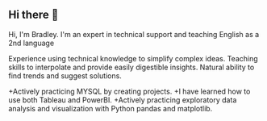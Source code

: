 ## Hi there 👋

<!--
**BradleyColson/BradleyColson** is a ✨ _special_ ✨ repository because its `README.md` (this file) appears on your GitHub profile.

Here are some ideas to get you started:

- 🔭 I’m currently working on ...
- 🌱 I’m currently learning ...
- 👯 I’m looking to collaborate on ...
- 🤔 I’m looking for help with ...
- 💬 Ask me about ...
- 📫 How to reach me: ...
- 😄 Pronouns: ...
- ⚡ Fun fact: ...
-->

Hi, I'm Bradley. I'm an expert in technical support and teaching English as a 2nd language

Experience using technical knowledge to simplify complex ideas. Teaching skills to interpolate and provide easily digestible insights. Natural ability to find trends and suggest solutions.

+Actively practicing MYSQL by creating projects. 
+I have learned how to use both Tableau and PowerBI.
+Actively practicing exploratory data analysis and visualization with Python pandas and matplotlib.
